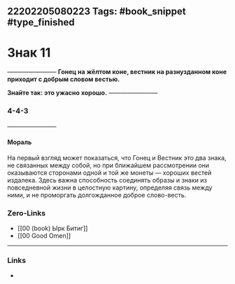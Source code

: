 22202205080223
Tags: #book_snippet #type_finished
---
# Знак 11
————————
**Гонец на жёлтом коне,
вестник на разнузданном коне
приходит с добрым словом вестью.**

**Знайте так:
это ужасно хорошо.**
————————
 ### 4-4-3
————————

#### Мораль 

На первый взгляд может показаться, что Гонец и Вестник это два знака, не связанных между собой, но при ближайшем рассмотрении они оказываются сторонами одной и той же монеты — хороших вестей издалека. Здесь важна способность соединять образы и знаки из повседневной жизни в целостную картину, определяя связь между ними, и не проморгать долгожданное доброе слово-весть.

### Zero-Links
- [[00 (book) Ырк Битиг]]
- [[00 Good Omen]]
---
### Links
- 

